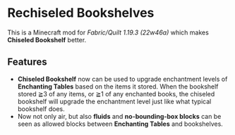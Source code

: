 # Rechiseled Bookshelves

This is a Minecraft mod for *Fabric/Quilt 1.19.3 (22w46a)* which makes **Chiseled Bookshelf** better.

## Features

- **Chiseled Bookshelf** now can be used to upgrade enchantment levels of **Enchanting Tables** based on the items it stored. When the bookshelf stored ≧3 of any items, or ≧1 of any enchanted books, the chiseled bookshelf will upgrade the enchantment level just like what typical bookshelf does.
- Now not only air, but also **fluids** and **no-bounding-box blocks** can be seen as allowed blocks between **Enchanting Tables** and bookshelves.
